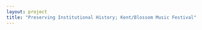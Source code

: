 ```yaml
--- 
layout: project 
title: "Preserving Institutional History; Kent/Blossom Music Festival" 
---
```



